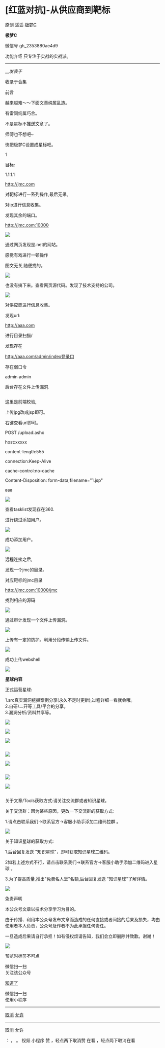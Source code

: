 #  [红蓝对抗]-从供应商到靶标

原创 遥遥 [ 极梦C ](javascript:void\(0\);)

**极梦C** ![]()

微信号 gh_2353880ae4d9

功能介绍 只专注于实战的实战派。

____

___发表于_

收录于合集

前言

越来越难～～下面文章纯属乱造。‍‍‍‍‍

有雷同纯属巧合。

  

不是星标不推送文章了。

师傅也不想吧~

快把极梦C设置成星标吧。

  

  

1

  

目标:

1.1.1.1

http://jmc.com

对靶标进行一系列操作,最后无果。

对ip进行信息收集。

发现其余的端口。

http://jmc.com:10000

  

![](http://hk-proxy.gitwarp.com/https://raw.githubusercontent.com/tuchuang9/tc1/refs/heads/main/public/20230625221419.png)

通过网页发现是.net的网站。

感觉有戏进行一顿操作

图文无关,随便找的。

  

![](http://hk-proxy.gitwarp.com/https://raw.githubusercontent.com/tuchuang9/tc1/refs/heads/main/public/20230625221420.png)

  

也没有搞下来。查看网页源代码。发现了技术支持的公司。  

  

![](http://hk-proxy.gitwarp.com/https://raw.githubusercontent.com/tuchuang9/tc1/refs/heads/main/public/20230625221421.png)

对供应商进行信息收集。

发现url:

http://aaa.com

进行目录扫描/

发现存在

http://aaa.com/admin/index登录口

存在弱口令

admin admin

后台存在文件上传漏洞.‍

  

![]()

这里是前端校验,

上传jpg改成jsp即可。

右键查看url即可。

  

POST /upload.ashx

host:xxxxx

content-length:555

connection:Keep-Alive

cache-control:no-cache

  

Content-Disposition: form-data;filename="1.jsp"

  

aaa

  

![](http://hk-proxy.gitwarp.com/https://raw.githubusercontent.com/tuchuang9/tc1/refs/heads/main/public/20230625221422.png)

查看tasklist发现存在360.

进行绕过添加用户。

  

![](http://hk-proxy.gitwarp.com/https://raw.githubusercontent.com/tuchuang9/tc1/refs/heads/main/public/20230625221423.png)

成功添加用户。  

  

![](http://hk-proxy.gitwarp.com/https://raw.githubusercontent.com/tuchuang9/tc1/refs/heads/main/public/20230625221424.png)

远程连接之后,

发现一个jmc的目录。

对应靶标的jmc目录

http://jmc.com:10000/jmc

找到相应的源码

  

![](http://hk-proxy.gitwarp.com/https://raw.githubusercontent.com/tuchuang9/tc1/refs/heads/main/public/20230625221425.png)

通过审计发现一个文件上传漏洞。  

  

![](http://hk-proxy.gitwarp.com/https://raw.githubusercontent.com/tuchuang9/tc1/refs/heads/main/public/20230625221426.png)

上传有一定的防护。利用分段传输上传文件。  

  

![](http://hk-proxy.gitwarp.com/https://raw.githubusercontent.com/tuchuang9/tc1/refs/heads/main/public/20230625221427.png)

成功上传webshell  

  

![](http://hk-proxy.gitwarp.com/https://raw.githubusercontent.com/tuchuang9/tc1/refs/heads/main/public/20230625221428.png)

  

  
  
  
  
  
  
 **星球内容**

正式运营星球:

1.src真实漏洞挖掘案例分享(永久不定时更新),过程详细一看就会哦。  
2.自研/二开等工具/平台的分享。  
3.漏洞分析/资料共享等。  

  
  
  
  
  
  
  

![](http://hk-proxy.gitwarp.com/https://raw.githubusercontent.com/tuchuang9/tc1/refs/heads/main/public/20230625221429.png)

  
  
  

![](http://hk-proxy.gitwarp.com/https://raw.githubusercontent.com/tuchuang9/tc1/refs/heads/main/public/20230625221430.png)

![](http://hk-proxy.gitwarp.com/https://raw.githubusercontent.com/tuchuang9/tc1/refs/heads/main/public/20230625221431.png)

![]()

  
  

![](http://hk-proxy.gitwarp.com/https://raw.githubusercontent.com/tuchuang9/tc1/refs/heads/main/public/20230625221432.png)

  

![](http://hk-proxy.gitwarp.com/https://raw.githubusercontent.com/tuchuang9/tc1/refs/heads/main/public/20230625221433.png)

  

![]()

  

  

![](http://hk-proxy.gitwarp.com/https://raw.githubusercontent.com/tuchuang9/tc1/refs/heads/main/public/20230625221434.png)

  
  

![](http://hk-proxy.gitwarp.com/https://raw.githubusercontent.com/tuchuang9/tc1/refs/heads/main/public/20230625221435.png)

  

  

![]()

  

  

  
  
  
  
  

关于文章/Tools获取方式:请关注交流群或者知识星球。

  

  

  

  

  
  
  
  
  
  

关于交流群：因为某些原因，更改一下交流群的获取方式:

1.请点击联系我们->联系官方->客服小助手添加二维码拉群 。  

![](http://hk-proxy.gitwarp.com/https://raw.githubusercontent.com/tuchuang9/tc1/refs/heads/main/public/20230625221436.png)

  

  

  

  

  
  

关于知识星球的获取方式:

1.后台回复发送 "知识星球"，即可获取知识星球二维码。

2如若上述方式不行，请点击联系我们->联系官方->客服小助手添加二维码进入星球 。  

3.为了提高质量,推出"免费名人堂"名额,后台回复发送 "知识星球"了解详情。

![](http://hk-proxy.gitwarp.com/https://raw.githubusercontent.com/tuchuang9/tc1/refs/heads/main/public/20230625221436.png)

  

  

  

  

  

  

  

免责声明

  

          

  

本公众号文章以技术分享学习为目的。

由于传播、利用本公众号发布文章而造成的任何直接或者间接的后果及损失，均由使用者本人负责，公众号及作者不为此承担任何责任。

一旦造成后果请自行承担！如有侵权烦请告知，我们会立即删除并致歉。谢谢！

  

  

  

  

![](http://hk-proxy.gitwarp.com/https://raw.githubusercontent.com/tuchuang9/tc1/refs/heads/main/public/20230625221438.png)

  

预览时标签不可点

微信扫一扫  
关注该公众号

[知道了](javascript:;)

微信扫一扫  
使用小程序

****

[取消](javascript:void\(0\);) [允许](javascript:void\(0\);)

****

[取消](javascript:void\(0\);) [允许](javascript:void\(0\);)

： ， 。   视频 小程序 赞 ，轻点两下取消赞 在看 ，轻点两下取消在看

